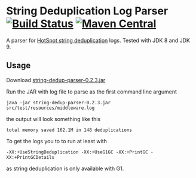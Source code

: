 String Deduplication Log Parser [![Build Status](https://travis-ci.org/marschall/string-dedup-parser.svg?branch=master)](https://travis-ci.org/marschall/string-dedup-parser) [![Maven Central](https://maven-badges.herokuapp.com/maven-central/com.github.marschall/string-dedup-parser/badge.svg)](https://maven-badges.herokuapp.com/maven-central/com.github.marschall/string-dedup-parser)
===============================

A parser for [HotSpot string deduplication](http://openjdk.java.net/jeps/192) logs. Tested with JDK 8 and JDK 9.

Usage
-----

Download [string-dedup-parser-0.2.3.jar](https://search.maven.org/remotecontent?filepath=com/github/marschall/string-dedup-parser/0.2.3/string-dedup-parser-0.2.3.jar)

Run the JAR with log file to parse as the first command line argument

```
java -jar string-dedup-parser-0.2.3.jar src/test/resources/middleware.log
```

the output will look something like this

```
total memory saved 162.1M in 148 deduplications
```

To get the logs you to to run at least with

```
-XX:+UseStringDeduplication -XX:+UseG1GC -XX:+PrintGC -XX:+PrintGCDetails
```

as string deduplication is only available with G1.

